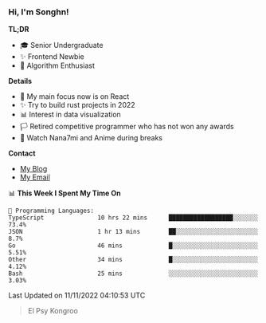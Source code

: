 ### Hi, I'm Songhn!

**TL;DR**

- 🎓 Senior Undergraduate
- ✨ Frontend Newbie
- 🎈 Algorithm Enthusiast

**Details**

- 🎯 My main focus now is on React
- ✨ Try to build rust projects in 2022
- 📊 Interest in data visualization
- 🏳️ Retired competitive programmer who has not won any awards
- 🍵 Watch Nana7mi and Anime during breaks

**Contact**
- [My Blog](https://blog.songhn.com)
- [My Email](mailto:songhn233@gmail.com)

<!--START_SECTION:waka-->
📊 **This Week I Spent My Time On** 

```text
💬 Programming Languages: 
TypeScript               10 hrs 22 mins      ██████████████████░░░░░░░   73.4% 
JSON                     1 hr 13 mins        ██░░░░░░░░░░░░░░░░░░░░░░░   8.7% 
Go                       46 mins             █░░░░░░░░░░░░░░░░░░░░░░░░   5.51% 
Other                    34 mins             █░░░░░░░░░░░░░░░░░░░░░░░░   4.12% 
Bash                     25 mins             ░░░░░░░░░░░░░░░░░░░░░░░░░   3.03%

```


 Last Updated on 11/11/2022 04:10:53 UTC
<!--END_SECTION:waka-->

> El Psy Kongroo
